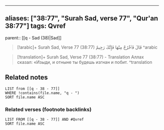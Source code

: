 
---
aliases: ["38:77", "Surah Sad, verse 77", "Qur'an 38:77"]
tags: Qvref
---

parent:: [[q - Sad (38)|Sad]]

> [!arabic]+ Surah Sad, Verse 77 (38:77)
> <span class="quran-arabic">قَالَ فَٱخْرُجْ مِنْهَا فَإِنَّكَ رَجِيمٌ</span>
^arabic

> [!translation]+ Surah Sad, Verse 77 (38:77) - Translation
> Аллах сказал: «Изыди, и отныне ты будешь изгнан и побит.
^translation



## Related notes
```dataview
LIST from [[q - 38 - 77]]
WHERE !contains(file.name, "q - ")
SORT file.name ASC
```

### Related verses (footnote backlinks)
```dataview
LIST FROM [[q - 38 - 77]] AND #Qvref
SORT file.name ASC
```

